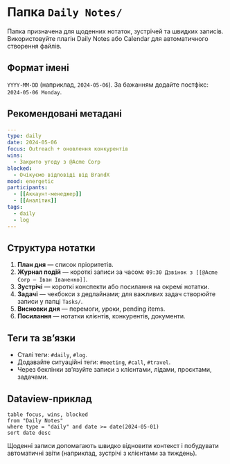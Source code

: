 # Папка `Daily Notes/`

Папка призначена для щоденних нотаток, зустрічей та швидких записів. Використовуйте плагін Daily Notes або Calendar для автоматичного створення файлів.

## Формат імені
`YYYY-MM-DD` (наприклад, `2024-05-06`). За бажанням додайте постфікс: `2024-05-06 Monday`.

## Рекомендовані метадані
```yaml
---
type: daily
date: 2024-05-06
focus: Outreach + оновлення конкурентів
wins:
  - Закрито угоду з @Acme Corp
blocked:
  - Очікуємо відповіді від BrandX
mood: energetic
participants:
  - [[Аккаунт-менеджер]]
  - [[Аналітик]]
tags:
  - daily
  - log
---
```

## Структура нотатки
1. **План дня** — список пріоритетів.
2. **Журнал подій** — короткі записи за часом: `09:30 Дзвінок з [[@Acme Corp – Іван Іваненко]]`.
3. **Зустрічі** — короткі конспекти або посилання на окремі нотатки.
4. **Задачі** — чекбокси з дедлайнами; для важливих задач створюйте записи у папці `Tasks/`.
5. **Висновки дня** — перемоги, уроки, pending items.
6. **Посилання** — нотатки клієнтів, конкурентів, документи.

## Теги та звʼязки
- Сталі теги: `#daily`, `#log`.
- Додавайте ситуаційні теги: `#meeting`, `#call`, `#travel`.
- Через беклінки звʼязуйте записи з клієнтами, лідами, проєктами, задачами.

## Dataview-приклад
```dataview
table focus, wins, blocked
from "Daily Notes"
where type = "daily" and date >= date(2024-05-01)
sort date desc
```

Щоденні записи допомагають швидко відновити контекст і побудувати автоматичні звіти (наприклад, зустрічі з клієнтами за тиждень).
